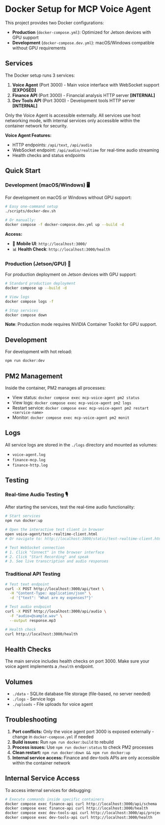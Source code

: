 # Docker Setup for MCP Voice Agent

This project provides two Docker configurations:
- **Production** (`docker-compose.yml`): Optimized for Jetson devices with GPU support
- **Development** (`docker-compose.dev.yml`): macOS/Windows compatible without GPU requirements

## Services

The Docker setup runs 3 services:

1. **Voice Agent** (Port 3000) - Main voice interface with WebSocket support **[EXPOSED]**
2. **Finance API** (Port 3000) - Financial analysis HTTP server **[INTERNAL]**
3. **Dev Tools API** (Port 3000) - Development tools HTTP server **[INTERNAL]**

Only the Voice Agent is accessible externally. All services use host networking mode, with internal services only accessible within the container network for security.

**Voice Agent Features:**
- HTTP endpoints: `/api/text`, `/api/audio` 
- WebSocket endpoint: `/api/audio/realtime` for real-time audio streaming
- Health checks and status endpoints

## Quick Start

### Development (macOS/Windows) 🖥️

For development on macOS or Windows without GPU support:

```bash
# Easy one-command setup
./scripts/docker-dev.sh

# Or manually:
docker compose -f docker-compose.dev.yml up --build -d
```

**Access:**
- 📱 **Mobile UI**: `http://localhost:3000/`
- 📊 **Health Check**: `http://localhost:3000/health`

### Production (Jetson/GPU) 🚀

For production deployment on Jetson devices with GPU support:

```bash
# Standard production deployment
docker compose up --build -d

# View logs
docker compose logs -f

# Stop services
docker compose down
```

**Note**: Production mode requires NVIDIA Container Toolkit for GPU support.

## Development

For development with hot reload:
```bash
npm run docker:dev
```

## PM2 Management

Inside the container, PM2 manages all processes:

- View status: `docker compose exec mcp-voice-agent pm2 status`
- View logs: `docker compose exec mcp-voice-agent pm2 logs`
- Restart service: `docker compose exec mcp-voice-agent pm2 restart <service-name>`
- Monitor: `docker compose exec mcp-voice-agent pm2 monit`

## Logs

All service logs are stored in the `./logs` directory and mounted as volumes:
- `voice-agent.log`
- `finance-mcp.log`
- `finance-http.log`

## Testing

### Real-time Audio Testing 🎙️
After starting the services, test the real-time audio functionality:

```bash
# Start services
npm run docker:up

# Open the interactive test client in browser
open voice-agent/test-realtime-client.html
# Or navigate to: http://localhost:3000/static/test-realtime-client.html (if served)

# Test WebSocket connection
# 1. Click "Connect" in the browser interface
# 2. Click "Start Recording" and speak
# 3. See live transcription and audio responses
```

### Traditional API Testing
```bash
# Test text endpoint
curl -X POST http://localhost:3000/api/text \
  -H "Content-Type: application/json" \
  -d '{"text": "What are my expenses?"}'

# Test audio endpoint  
curl -X POST http://localhost:3000/api/audio \
  -F "audio=@sample.wav" \
  --output response.mp3

# Health check
curl http://localhost:3000/health
```

## Health Checks

The main service includes health checks on port 3000. Make sure your voice agent implements a `/health` endpoint.

## Volumes

- `./data` - SQLite database file storage (file-based, no server needed)
- `./logs` - Service logs
- `./uploads` - File uploads for voice agent

## Troubleshooting

1. **Port conflicts:** Only the voice agent port 3000 is exposed externally - change in `docker-compose.yml` if needed
2. **Build issues:** Run `npm run docker:build` to rebuild
3. **Process issues:** Use `npm run docker:status` to check PM2 processes
4. **Clean restart:** `npm run docker:down && npm run docker:up`
5. **Internal service access:** Finance and dev-tools APIs are only accessible within the container network

## Internal Service Access

To access internal services for debugging:
```bash
# Execute commands inside specific containers
docker compose exec finance-api curl http://localhost:3000/api/schema
docker compose exec finance-api curl http://localhost:3000/health
docker compose exec dev-tools-api curl http://localhost:3000/api/projects
docker compose exec dev-tools-api curl http://localhost:3000/health
``` 
